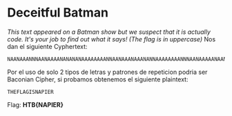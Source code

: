 # Deceitful Batman
*This text appeared on a Batman show but we suspect that it is actually code. It's your job to find out what it says! (The flag is in uppercase)*
Nos dan el siguiente Cyphertext:
```
NAANAAANNNAANAAAANANANANAAAAAAAANNAANAAANAAANANNAAAAAAAANNNAANAAAAANAANAAAA
```
Por el uso de solo 2 tipos de letras y patrones de repeticion podria ser Baconian Cipher, si probamos obtenemos el siguiente plaintext:
```
THEFLAGISNAPIER
```
Flag: **HTB{NAPIER}**




